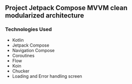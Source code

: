 ## Project Jetpack Compose MVVM clean modularized architecture 

### Technologies Used
- Kotlin
- Jetpack Compose
- Navigation Compose
- Coroutines
- Flow
- Koin
- Chucker
- Loading and Error handling screen
